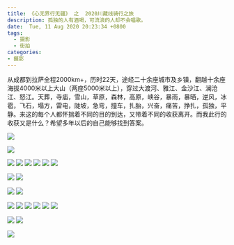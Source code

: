 ```yaml
---
title: 《心无界行无疆》 之  2020川藏线骑行之旅
description: 孤独的人有酒喝，可流浪的人却不会唱歌。
date:  Tue, 11 Aug 2020 20:23:34 +0800
tags:
  - 摄影
  - 街拍	
categories:
- 摄影
---
```


从成都到拉萨全程2000km+，历时22天，途经二十余座城市及乡镇，翻越十余座海拔4000米以上大山（两座5000米以上），穿过大渡河、雅江、金沙江、澜沧江、怒江。天葬，寺庙，雪山，草原，森林，高原，峡谷，暴雨，暴晒，逆风，冰雹，飞石，塌方，雷电，陡坡，急弯，撞车，扎胎，兴奋，痛苦，挣扎，孤独，平静。来这的每个人都怀揣着不同的目的到达，又带着不同的收获离开。而我此行的收获又是什么？希望多年以后的自己能够找到答案。

![](http://img.jackdu.cn/G318/G318-1.jpg)

![](http://img.jackdu.cn/G318/G318-2.jpg)

![](http://img.jackdu.cn/G318/G318-3.jpg)
![](http://img.jackdu.cn/G318/G318-4.jpg)
![](http://img.jackdu.cn/G318/G318-5.jpg)
![](http://img.jackdu.cn/G318/G318-6.jpg)
![](http://img.jackdu.cn/G318/G318-7.jpg)
![](http://img.jackdu.cn/G318/G318-8.jpg)

![](http://img.jackdu.cn/G318/G318-9.jpg)
![](http://img.jackdu.cn/G318/G318-10.jpg)

![](http://img.jackdu.cn/G318/G318-11.jpg)
![](http://img.jackdu.cn/G318/G318-12.jpg)

![](http://img.jackdu.cn/G318/G318-13.jpg)
![](http://img.jackdu.cn/G318/G318-14.jpg)
![](http://img.jackdu.cn/G318/G318-15.jpg)
![](http://img.jackdu.cn/G318/G318-16.jpg)
![](http://img.jackdu.cn/G318/G318-17.jpg)
![](http://img.jackdu.cn/G318/G318-18.jpg)

![](http://img.jackdu.cn/G318/G318-19.jpg)
![](http://img.jackdu.cn/G318/G318-20.jpg)

![](http://img.jackdu.cn/G318/G318-21.jpg)